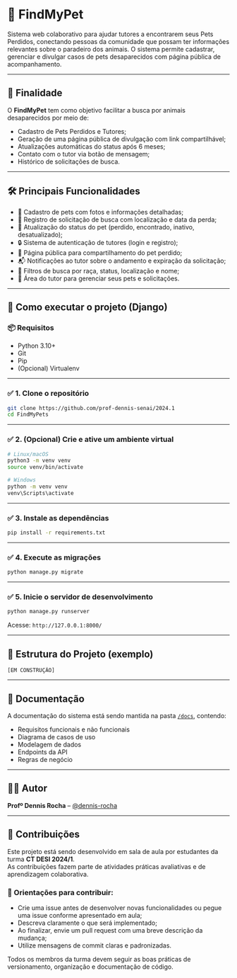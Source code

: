 # 🐾 FindMyPet

Sistema web colaborativo para ajudar tutores a encontrarem seus Pets Perdidos, conectando pessoas da comunidade que possam ter informações relevantes sobre o paradeiro dos animais. O sistema permite cadastrar, gerenciar e divulgar casos de pets desaparecidos com página pública de acompanhamento.

---

## 🎯 Finalidade

O **FindMyPet** tem como objetivo facilitar a busca por animais desaparecidos por meio de:

- Cadastro de Pets Perdidos e Tutores;
- Geração de uma página pública de divulgação com link compartilhável;
- Atualizações automáticas do status após 6 meses;
- Contato com o tutor via botão de mensagem;
- Histórico de solicitações de busca.

---

## 🛠️ Principais Funcionalidades

- 🐶 Cadastro de pets com fotos e informações detalhadas;
- 📍 Registro de solicitação de busca com localização e data da perda;
- 🔄 Atualização do status do pet (perdido, encontrado, inativo, desatualizado);
- 🔒 Sistema de autenticação de tutores (login e registro);
- 📄 Página pública para compartilhamento do pet perdido;
- 📬 Notificações ao tutor sobre o andamento e expiração da solicitação;
- 🔎 Filtros de busca por raça, status, localização e nome;
- 👤 Área do tutor para gerenciar seus pets e solicitações.

---

## 🚀 Como executar o projeto (Django)

### 📦 Requisitos

- Python 3.10+
- Git
- Pip
- (Opcional) Virtualenv

---

### ✅ 1. Clone o repositório

```bash
git clone https://github.com/prof-dennis-senai/2024.1
cd FindMyPets
```

---

### ✅ 2. (Opcional) Crie e ative um ambiente virtual

```bash
# Linux/macOS
python3 -m venv venv
source venv/bin/activate

# Windows
python -m venv venv
venv\Scripts\activate
```

---

### ✅ 3. Instale as dependências

```bash
pip install -r requirements.txt
```

---

### ✅ 4. Execute as migrações

```bash
python manage.py migrate
```

---

### ✅ 5. Inicie o servidor de desenvolvimento

```bash
python manage.py runserver
```

Acesse: `http://127.0.0.1:8000/`

---

## 📂 Estrutura do Projeto (exemplo)

```
[EM CONSTRUÇÃO]
```

---

## 📄 Documentação

A documentação do sistema está sendo mantida na pasta [`/docs`](./docs), contendo:

* Requisitos funcionais e não funcionais
* Diagrama de casos de uso
* Modelagem de dados
* Endpoints da API
* Regras de negócio

---

## 🧑‍💻 Autor

**Profº Dennis Rocha** – [@dennis-rocha](https://github.com/dennis-rocha)

---

## 🤝 Contribuições

Este projeto está sendo desenvolvido em sala de aula por estudantes da turma **CT DESI 2024/1**.  
As contribuições fazem parte de atividades práticas avaliativas e de aprendizagem colaborativa.

### 📌 Orientações para contribuir:

- Crie uma issue antes de desenvolver novas funcionalidades ou pegue uma issue conforme apresentado em aula;
- Descreva claramente o que será implementado;
- Ao finalizar, envie um pull request com uma breve descrição da mudança;
- Utilize mensagens de commit claras e padronizadas.

Todos os membros da turma devem seguir as boas práticas de versionamento, organização e documentação de código.
